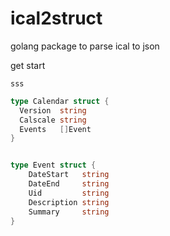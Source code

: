 # ical2struct

golang package to parse ical to json

get start

```
sss
```

```go
type Calendar struct {
  Version  string
  Calscale string
  Events   []Event
}


type Event struct {
	DateStart   string
	DateEnd     string
	Uid         string
	Description string
	Summary     string
}

```
